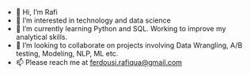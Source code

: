 - 👋 Hi, I’m Rafi
- 👀 I’m interested in technology and data science
- 🌱 I’m currently learning Python and SQL. Working to improve my analytical skills.
- 💞️ I’m looking to collaborate on projects involving Data Wrangling, A/B testing, Modeling, NLP, ML etc.
- 📫 Please reach me at ferdousi.rafiqua@gmail.com
